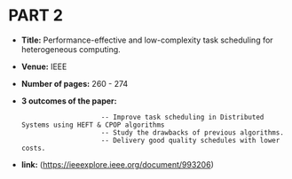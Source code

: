 # PART 2

* **Title:**  Performance-effective and low-complexity task scheduling for heterogeneous computing.
* **Venue:**  IEEE
* **Number of pages:**  260 - 274
* **3 outcomes of the paper:**   
                           
                          -- Improve task scheduling in Distributed Systems using HEFT & CPOP algorithms
                          -- Study the drawbacks of previous algorithms.
                          -- Delivery good quality schedules with lower costs.
         
* **link:**  (https://ieeexplore.ieee.org/document/993206)
